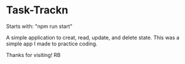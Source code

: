 # Task-Trackn

Starts with: "npm run start"

A simple application to creat, read, update, and delete state. This was a simple app I made to practice coding. 

Thanks for visiting!
RB
